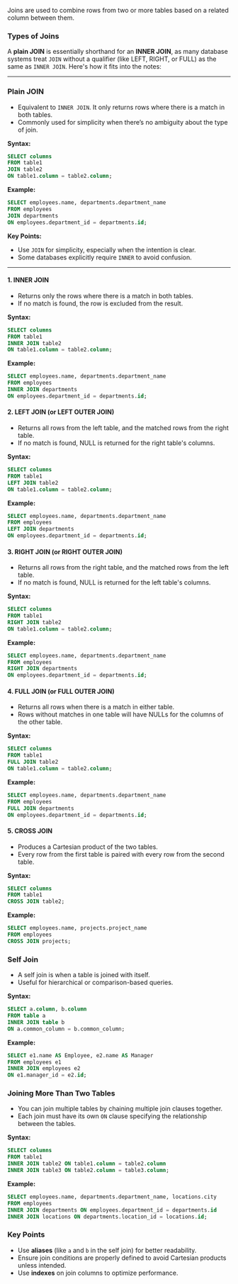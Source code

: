 
Joins are used to combine rows from two or more tables based on a related column between them.

### Types of Joins

A **plain JOIN** is essentially shorthand for an **INNER JOIN**, as many database systems treat `JOIN` without a qualifier (like LEFT, RIGHT, or FULL) as the same as `INNER JOIN`. Here's how it fits into the notes:

---

### Plain JOIN

- Equivalent to `INNER JOIN`. It only returns rows where there is a match in both tables.
- Commonly used for simplicity when there’s no ambiguity about the type of join.

**Syntax:**

```sql
SELECT columns
FROM table1
JOIN table2
ON table1.column = table2.column;
```

**Example:**

```sql
SELECT employees.name, departments.department_name
FROM employees
JOIN departments
ON employees.department_id = departments.id;
```

**Key Points:**

- Use `JOIN` for simplicity, especially when the intention is clear.
- Some databases explicitly require `INNER` to avoid confusion.

---

#### 1. INNER JOIN
- Returns only the rows where there is a match in both tables.
- If no match is found, the row is excluded from the result.

**Syntax:**
```sql
SELECT columns
FROM table1
INNER JOIN table2
ON table1.column = table2.column;
```
**Example:**
```sql
SELECT employees.name, departments.department_name
FROM employees
INNER JOIN departments
ON employees.department_id = departments.id;
```

#### 2. LEFT JOIN (or LEFT OUTER JOIN)
- Returns all rows from the left table, and the matched rows from the right table.
- If no match is found, NULL is returned for the right table's columns.

**Syntax:**
```sql
SELECT columns
FROM table1
LEFT JOIN table2
ON table1.column = table2.column;
```
**Example:**
```sql
SELECT employees.name, departments.department_name
FROM employees
LEFT JOIN departments
ON employees.department_id = departments.id;
```

#### 3. RIGHT JOIN (or RIGHT OUTER JOIN)
- Returns all rows from the right table, and the matched rows from the left table.
- If no match is found, NULL is returned for the left table's columns.

**Syntax:**
```sql
SELECT columns
FROM table1
RIGHT JOIN table2
ON table1.column = table2.column;
```
**Example:**
```sql
SELECT employees.name, departments.department_name
FROM employees
RIGHT JOIN departments
ON employees.department_id = departments.id;
```

#### 4. FULL JOIN (or FULL OUTER JOIN)
- Returns all rows when there is a match in either table.
- Rows without matches in one table will have NULLs for the columns of the other table.

**Syntax:**
```sql
SELECT columns
FROM table1
FULL JOIN table2
ON table1.column = table2.column;
```
**Example:**
```sql
SELECT employees.name, departments.department_name
FROM employees
FULL JOIN departments
ON employees.department_id = departments.id;
```

#### 5. CROSS JOIN
- Produces a Cartesian product of the two tables.
- Every row from the first table is paired with every row from the second table.

**Syntax:**
```sql
SELECT columns
FROM table1
CROSS JOIN table2;
```
**Example:**
```sql
SELECT employees.name, projects.project_name
FROM employees
CROSS JOIN projects;
```

### Self Join
- A self join is when a table is joined with itself.
- Useful for hierarchical or comparison-based queries.

**Syntax:**
```sql
SELECT a.column, b.column
FROM table a
INNER JOIN table b
ON a.common_column = b.common_column;
```
**Example:**
```sql
SELECT e1.name AS Employee, e2.name AS Manager
FROM employees e1
INNER JOIN employees e2
ON e1.manager_id = e2.id;
```

### Joining More Than Two Tables

- You can join multiple tables by chaining multiple join clauses together.
- Each join must have its own `ON` clause specifying the relationship between the tables.

**Syntax:**

```sql
SELECT columns
FROM table1
INNER JOIN table2 ON table1.column = table2.column
INNER JOIN table3 ON table2.column = table3.column;
```

**Example:**

```sql
SELECT employees.name, departments.department_name, locations.city
FROM employees
INNER JOIN departments ON employees.department_id = departments.id
INNER JOIN locations ON departments.location_id = locations.id;
```


### Key Points
- Use **aliases** (like `a` and `b` in the self join) for better readability.
- Ensure join conditions are properly defined to avoid Cartesian products unless intended.
- Use **indexes** on join columns to optimize performance.


